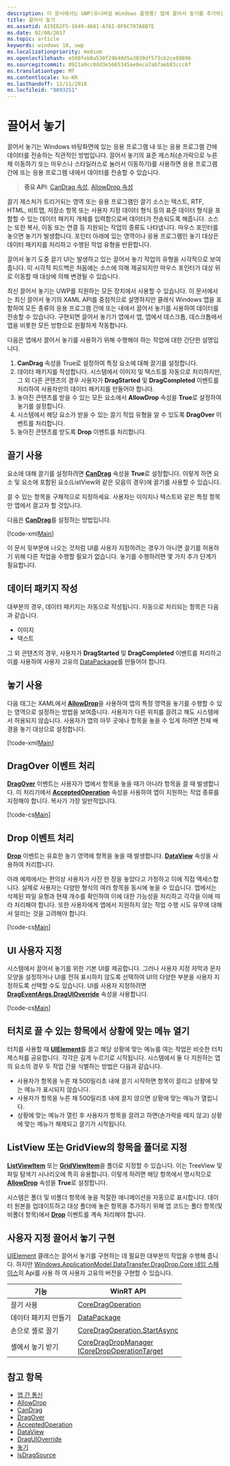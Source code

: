 ```yaml
---
description: 이 문서에서는 UWP(유니버설 Windows 플랫폼) 앱에 끌어서 놓기를 추가하는 방법을 설명합니다.
title: 끌어서 놓기
ms.assetid: A15ED2F5-1649-4601-A761-0F6C707A8B7E
ms.date: 02/08/2017
ms.topic: article
keywords: windows 10, uwp
ms.localizationpriority: medium
ms.openlocfilehash: e508feb8a530f29b40d5a3839df573cb2ce89896
ms.sourcegitcommit: 8921a9cc0dd3e5665345ae8eca7ab7aeb83ccc6f
ms.translationtype: MT
ms.contentlocale: ko-KR
ms.lasthandoff: 12/11/2018
ms.locfileid: "8893251"
---
```

# <a name="drag-and-drop"></a>끌어서 놓기

끌어서 놓기는 Windows 바탕화면에 있는 응용 프로그램 내 또는 응용 프로그램 간에 데이터를 전송하는 직관적인 방법입니다. 끌어서 놓기의 표준 제스처(손가락으로 누른 채 이동하기 또는 마우스나 스타일러스로 눌러서 이동하기)를 사용하면 응용 프로그램 간에 또는 응용 프로그램 내에서 데이터를 전송할 수 있습니다.

> **중요 API**: [CanDrag 속성](https://msdn.microsoft.com/library/windows/apps/Windows.UI.Xaml.UIElement.CanDrag), [AllowDrop 속성](https://msdn.microsoft.com/library/windows/apps/Windows.UI.Xaml.UIElement.AllowDrop) 

끌기 제스처가 트리거되는 영역 또는 응용 프로그램인 끌기 소스는 텍스트, RTF, HTML, 비트맵, 저장소 항목 또는 사용자 지정 데이터 형식 등의 표준 데이터 형식을 포함할 수 있는 데이터 패키지 개체를 입력함으로써 데이터가 전송되도록 해줍니다. 소스는 또한 복사, 이동 또는 연결 등 지원되는 작업의 종류도 나타냅니다. 마우스 포인터를 놓으면 놓기가 발생합니다. 포인터 아래에 있는 영역이나 응용 프로그램인 놓기 대상은 데이터 패키지를 처리하고 수행된 작업 유형을 반환합니다.

끌어서 놓기 도중 끌기 UI는 발생하고 있는 끌어서 놓기 작업의 유형을 시각적으로 보여줍니다. 이 시각적 피드백은 처음에는 소스에 의해 제공되지만 마우스 포인터가 대상 위로 이동할 때 대상에 의해 변경될 수 있습니다.

최신 끌어서 놓기는 UWP를 지원하는 모든 장치에서 사용할 수 있습니다. 이 문서에서는 최신 끌어서 놓기의 XAML API를 중점적으로 설명하지만 클래식 Windows 앱을 포함하여 모든 종류의 응용 프로그램 간에 또는 내에서 끌어서 놓기를 사용하여 데이터를 전송할 수 있습니다. 구현되면 끌어서 놓기가 앱에서 앱, 앱에서 데스크톱, 데스크톱에서 앱을 비롯한 모든 방향으로 원활하게 작동합니다.

다음은 앱에서 끌어서 놓기를 사용하기 위해 수행해야 하는 작업에 대한 간단한 설명입니다.

1. **CanDrag** 속성을 True로 설정하여 특정 요소에 대해 끌기를 설정합니다.  
2. 데이터 패키지를 작성합니다. 시스템에서 이미지 및 텍스트를 자동으로 처리하지만, 그 외 다른 콘텐츠의 경우 사용자가 **DragStarted** 및 **DragCompleted** 이벤트를 처리하여 사용자만의 데이터 패키지를 만들어야 합니다. 
3. 놓아진 콘텐츠를 받을 수 있는 모든 요소에서 **AllowDrop** 속성을 **True**로 설정하여 놓기를 설정합니다. 
4. 시스템에서 해당 요소가 받을 수 있는 끌기 작업 유형을 알 수 있도록 **DragOver** 이벤트를 처리합니다. 
5. 놓아진 콘텐츠를 받도록 **Drop** 이벤트를 처리합니다. 



## <a name="enable-dragging"></a>끌기 사용

요소에 대해 끌기를 설정하려면 [**CanDrag**](https://msdn.microsoft.com/library/windows/apps/Windows.UI.Xaml.UIElement.CanDrag) 속성을 **True**로 설정합니다. 이렇게 하면 요소 및 요소에 포함된 요소(ListView와 같은 모음의 경우)에 끌기를 사용할 수 있습니다.

끌 수 있는 항목을 구체적으로 지정하세요. 사용자는 이미지나 텍스트와 같은 특정 항목만 앱에서 끌고자 할 것입니다. 

다음은 [**CanDrag**](https://msdn.microsoft.com/library/windows/apps/Windows.UI.Xaml.UIElement.CanDrag)를 설정하는 방법입니다.

[!code-xml[Main](./code/drag_drop/cs/MainPage.xaml#SnippetDragArea)]

이 문서 뒷부분에 나오는 것처럼 UI를 사용자 지정하려는 경우가 아니면 끌기를 허용하기 위해 다른 작업을 수행할 필요가 없습니다. 놓기를 수행하려면 몇 가지 추가 단계가 필요합니다.

## <a name="construct-a-data-package"></a>데이터 패키지 작성 

대부분의 경우, 데이터 패키지는 자동으로 작성됩니다. 자동으로 처리되는 항목은 다음과 같습니다.
* 이미지
* 텍스트 

그 외 콘텐츠의 경우, 사용자가 **DragStarted** 및 **DragCompleted** 이벤트를 처리하고 이를 사용하여 사용자 고유의 [DataPackage](https://docs.microsoft.com/uwp/api/windows.applicationmodel.datatransfer.datapackage)를 만들어야 합니다.

## <a name="enable-dropping"></a>놓기 사용

다음 태그는 XAML에서 [**AllowDrop**](https://msdn.microsoft.com/library/windows/apps/Windows.UI.Xaml.UIElement.AllowDrop)을 사용하여 앱의 특정 영역을 놓기를 수행할 수 있는 영역으로 설정하는 방법을 보여줍니다. 사용자가 다른 위치를 끌려고 해도 시스템에서 허용되지 않습니다. 사용자가 앱의 아무 곳에나 항목을 놓을 수 있게 하려면 전체 배경을 놓기 대상으로 설정합니다.

[!code-xml[Main](./code/drag_drop/cs/MainPage.xaml#SnippetDropArea)]


## <a name="handle-the-dragover-event"></a>DragOver 이벤트 처리

[**DragOver**](https://msdn.microsoft.com/library/windows/apps/Windows.UI.Xaml.UIElement.DragOver) 이벤트는 사용자가 앱에서 항목을 놓을 때가 아니라 항목을 끌 때 발생합니다. 이 처리기에서 [**AcceptedOperation**](https://msdn.microsoft.com/library/windows/apps/Windows.UI.Xaml.DragEventArgs.AcceptedOperation) 속성을 사용하여 앱이 지원하는 작업 종류를 지정해야 합니다. 복사가 가장 일반적입니다.

[!code-cs[Main](./code/drag_drop/cs/MainPage.xaml.cs#SnippetGrid_DragOver)]

## <a name="process-the-drop-event"></a>Drop 이벤트 처리

[**Drop**](https://msdn.microsoft.com/library/windows/apps/Windows.UI.Xaml.UIElement.Drop) 이벤트는 유효한 놓기 영역에 항목을 놓을 때 발생합니다. [**DataView**](https://msdn.microsoft.com/library/windows/apps/Windows.UI.Xaml.DragEventArgs.DataView) 속성을 사용하여 처리합니다.

아래 예제에서는 편의상 사용자가 사진 한 장을 놓았다고 가정하고 이에 직접 액세스합니다. 실제로 사용자는 다양한 형식의 여러 항목을 동시에 놓을 수 있습니다. 앱에서는 삭제된 파일 유형과 현재 개수를 확인하여 이에 대한 가능성을 처리하고 각각을 이에 따라 처리해야 합니다. 또한 사용자에게 앱에서 지원하지 않는 작업 수행 시도 유무에 대해서 알리는 것을 고려해야 합니다.

[!code-cs[Main](./code/drag_drop/cs/MainPage.xaml.cs#SnippetGrid_Drop)]

## <a name="customize-the-ui"></a>UI 사용자 지정

시스템에서 끌어서 놓기를 위한 기본 UI를 제공합니다. 그러나 사용자 지정 자막과 문자 모양을 설정하거나 UI를 전혀 표시하지 않도록 선택하여 UI의 다양한 부분을 사용자 지정하도록 선택할 수도 있습니다. UI를 사용자 지정하려면 [**DragEventArgs.DragUIOverride**](https://msdn.microsoft.com/library/windows/apps/Windows.UI.Xaml.DragEventArgs.DragUIOverride) 속성을 사용합니다.

[!code-cs[Main](./code/drag_drop/cs/MainPage.xaml.cs#SnippetGrid_DragOverCustom)]

## <a name="open-a-context-menu-on-an-item-you-can-drag-with-touch"></a>터치로 끌 수 있는 항목에서 상황에 맞는 메뉴 열기

터치를 사용할 때 [**UIElement**](https://msdn.microsoft.com/library/windows/apps/Windows.UI.Xaml.UIElement)를 끌고 해당 상황에 맞는 메뉴를 여는 작업은 비슷한 터치 제스처를 공유합니다. 각각은 길게 누르기로 시작됩니다. 시스템에서 둘 다 지원하는 앱의 요소의 경우 두 작업 간을 식별하는 방법은 다음과 같습니다. 

* 사용자가 항목을 누른 채 500밀리초 내에 끌기 시작하면 항목이 끌리고 상황에 맞는 메뉴가 표시되지 않습니다. 
* 사용자가 항목을 누른 채 500밀리초 내에 끌지 않으면 상황에 맞는 메뉴가 열립니다. 
* 상황에 맞는 메뉴가 열린 후 사용자가 항목을 끌려고 하면(손가락을 떼지 않고) 상황에 맞는 메뉴가 해제되고 끌기가 시작됩니다.

## <a name="designate-an-item-in-a-listview-or-gridview-as-a-folder"></a>ListView 또는 GridView의 항목을 폴더로 지정

[**ListViewItem**](https://msdn.microsoft.com/library/windows/apps/Windows.UI.Xaml.Controls.ListViewItem) 또는 [**GridViewItem**](https://msdn.microsoft.com/library/windows/apps/Windows.UI.Xaml.Controls.GridViewItem)을 폴더로 지정할 수 있습니다. 이는 TreeView 및 파일 탐색기 시나리오에 특히 유용합니다. 이렇게 하려면 해당 항목에서 명시적으로 [**AllowDrop**](https://msdn.microsoft.com/library/windows/apps/Windows.UI.Xaml.UIElement.AllowDrop) 속성을 **True**로 설정합니다. 

시스템은 폴더 및 비폴더 항목에 놓을 적절한 애니메이션을 자동으로 표시합니다. 데이터 원본을 업데이트하고 대상 폴더에 놓은 항목을 추가하기 위해 앱 코드는 폴더 항목(및 비폴더 항목)에서 [**Drop**](https://msdn.microsoft.com/library/windows/apps/Windows.UI.Xaml.UIElement.Drop) 이벤트를 계속 처리해야 합니다.

## <a name="implementing-custom-drag-and-drop"></a>사용자 지정 끌어서 놓기 구현

[UIElement](https://docs.microsoft.com/uwp/api/windows.ui.xaml.uielement) 클래스는 끌어서 놓기를 구현하는 데 필요한 대부분의 작업을 수행해 줍니다. 하지만 [Windows.ApplicationModel.DataTransfer.DragDrop.Core 네임 스페이스](https://docs.microsoft.com/en-us/uwp/api/windows.applicationmodel.datatransfer.dragdrop.core)의 Api를 사용 하 여 사용자 고유의 버전을 구현할 수 있습니다.

| 기능 | WinRT API |
| --- | --- |
|  끌기 사용 | [CoreDragOperation](https://docs.microsoft.com/uwp/api/windows.applicationmodel.datatransfer.dragdrop.core.coredragoperation)  |
|  데이터 패키지 만들기 | [DataPackage](https://docs.microsoft.com/uwp/api/windows.applicationmodel.datatransfer.datapackage)  |
| 손으로 셸로 끌기  | [CoreDragOperation.StartAsync](https://docs.microsoft.com/uwp/api/windows.applicationmodel.datatransfer.dragdrop.core.coredragoperation)  |
| 셸에서 놓기 받기  | [CoreDragDropManager](https://docs.microsoft.com/uwp/api/windows.applicationmodel.datatransfer.dragdrop.core.coredragdropmanager)<br/>[ICoreDropOperationTarget](https://docs.microsoft.com/uwp/api/windows.applicationmodel.datatransfer.dragdrop.core.icoredropoperationtarget)    |



## <a name="see-also"></a>참고 항목

* [앱 간 통신](index.md)
* [AllowDrop](https://msdn.microsoft.com/library/windows/apps/xaml/windows.ui.xaml.uielement.allowdrop.aspx)
* [CanDrag](https://msdn.microsoft.com/library/windows/apps/xaml/windows.ui.xaml.uielement.candrag.aspx)
* [DragOver](https://msdn.microsoft.com/library/windows/apps/xaml/windows.ui.xaml.uielement.dragover.aspx)
* [AcceptedOperation](https://msdn.microsoft.com/library/windows/apps/xaml/windows.ui.xaml.drageventargs.acceptedoperation.aspx)
* [DataView](https://msdn.microsoft.com/library/windows/apps/xaml/windows.ui.xaml.drageventargs.dataview.aspx)
* [DragUIOverride](https://msdn.microsoft.com/library/windows/apps/xaml/windows.ui.xaml.drageventargs.draguioverride.aspx)
* [놓기](https://msdn.microsoft.com/library/windows/apps/xaml/windows.ui.xaml.uielement.drop.aspx)
* [IsDragSource](https://msdn.microsoft.com/library/windows/apps/windows.ui.xaml.controls.listviewbase.isdragsource.aspx)
